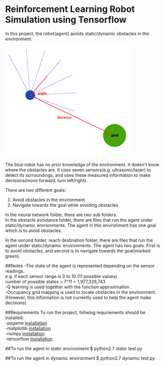 # Reinforcement Learning Robot Simulation using Tensorflow
In this project, the robot(agent) avoids static/dynamic obstacles in the environment.  

![agent](./results/agent_goal.png)

The blue robot has no prior knowledge of the environment. It doesn't know where the obstacles are. It uses seven sensors(e.g. ultrasonic/laser) to detect its surroundings, and uses these measured information to make decisions(move forward, turn left/right).  

There are two different goals:  
1. Avoid obstacles in the environment  
2. Navigate towards the goal while avoiding obstacles  

In the neural network folder, there are two sub folders.  
In the obstacle avoidance folder, there are files that run the agent under static/dynamic envrionments. The agent in this environment has one goal which is to avoid obstacles.   

In the second folder, reach destination folder, there are files that run the agent under static/dynamic environments. The agent has two goals. First is to avoid obstacles, and second is to navigate towards the goal(marked green).  

##Notes
-The state of the agent is represented depending on the sensor readings.  
 e.g. if each sensor range is 0 to 10 (11 possible values)  
      number of possible states = 7^11 = 1,977,326,743  
-Q learning is used together with the function approximation.  
-Occupancy grid mapping is used to locate obstacles in the environment.  
(However, this information is not currently used to help the agent make decisions)  
  

##Requirements
To run the project, follwing requriements should be installed:  
-pygame [installation](http://www.pygame.org/lofi.html)  
-matplotlib [installation](http://matplotlib.org/users/installing.html)  
-numpy [installation](https://docs.scipy.org/doc/numpy/user/install.html)  
-tensorflow [installation]()

##To run the agent in static environment
$ python2.7 static test.py

##To run the agent in dynamic environment 
$ python2.7 dynamic test.py


